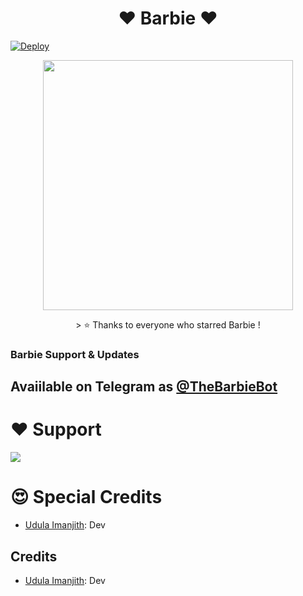 <h1 align="center"><b> ❤️ Barbie ❤️</b></h1>

[![Deploy](https://www.herokucdn.com/deploy/button.svg)](https://heroku.com/deploy?template=https://github.com/UdulaImanjith/TheBarbieBot)
<p align="center"><a href="https://t.me/Ezila_Updates"><img src="https://telegra.ph/file/10dd6f26b891855c9e38b.jpg" width="400"></a></p>
<p align="center">
> ⭐️ Thanks to everyone who starred Barbie !

### Barbie Support & Updates
## Avaiilable on Telegram as [@TheBarbieBot](https://t.me/TheBarbieBot)

# ❤️ Support
<a href="https://t.me/UIBots_Support"><img src="https://img.shields.io/badge/Join-Telegram%20Group-blue.svg?logo=Telegram"></a>

 # 😍 Special Credits
 
 - [Udula Imanjith](https://github.com/UdulaImanjith): Dev

 
 ## Credits

- [Udula Imanjith](https://github.com/UdulaImanjith): Dev
